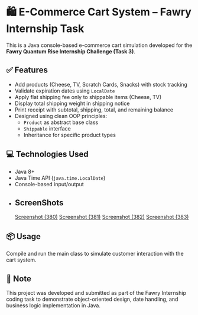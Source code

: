 # 🛍️ E-Commerce Cart System – Fawry Internship Task

This is a Java console-based e-commerce cart simulation developed for the **Fawry Quantum Rise Internship Challenge (Task 3)**.

## ✅ Features
- Add products (Cheese, TV, Scratch Cards, Snacks) with stock tracking
- Validate expiration dates using `LocalDate`
- Apply flat shipping fee only to shippable items (Cheese, TV)
- Display total shipping weight in shipping notice
- Print receipt with subtotal, shipping, total, and remaining balance
- Designed using clean OOP principles:
  - `Product` as abstract base class
  - `Shippable` interface
  - Inheritance for specific product types

## 💻 Technologies Used
- Java 8+
- Java Time API (`java.time.LocalDate`)
- Console-based input/output
- ## ScreenShots
  [Screenshot (380)](https://github.com/user-attachments/assets/48282315-5dfc-454a-b8e3-0a79932e5193)
  [Screenshot (381)](https://github.com/user-attachments/assets/e1a6163b-62e3-4f50-b660-4f1dfed09d5d)
  [Screenshot (382)](https://github.com/user-attachments/assets/b9f9ec7a-16b9-4da4-a55f-4f68b558b445)
  [Screenshot (383)](https://github.com/user-attachments/assets/b7f5b2c1-1fcf-42cf-b035-8ebe90d5f4ee)

## 📦 Usage
Compile and run the main class to simulate customer interaction with the cart system.

## 📌 Note
This project was developed and submitted as part of the Fawry Internship coding task to demonstrate object-oriented design, date handling, and business logic implementation in Java.
